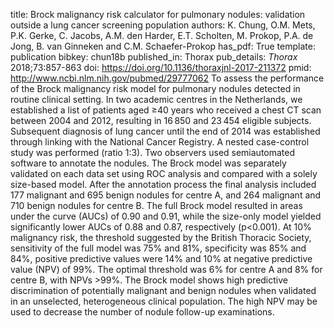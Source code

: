 title: Brock malignancy risk calculator for pulmonary nodules: validation outside a lung cancer screening population
authors: K. Chung, O.M. Mets, P.K. Gerke, C. Jacobs, A.M. den Harder, E.T. Scholten, M. Prokop, P.A. de Jong, B. van Ginneken and C.M. Schaefer-Prokop
has_pdf: True
template: publication
bibkey: chun18b
published_in: Thorax
pub_details: <i>Thorax</i> 2018;73:857-863
doi: https://doi.org/10.1136/thoraxjnl-2017-211372
pmid: http://www.ncbi.nlm.nih.gov/pubmed/29777062
To assess the performance of the Brock malignancy risk model for pulmonary nodules detected in routine clinical setting. In two academic centres in the Netherlands, we established a list of patients aged ≥40 years who received a chest CT scan between 2004 and 2012, resulting in 16 850 and 23 454 eligible subjects. Subsequent diagnosis of lung cancer until the end of 2014 was established through linking with the National Cancer Registry. A nested case-control study was performed (ratio 1:3). Two observers used semiautomated software to annotate the nodules. The Brock model was separately validated on each data set using ROC analysis and compared with a solely size-based model. After the annotation process the final analysis included 177 malignant and 695 benign nodules for centre A, and 264 malignant and 710 benign nodules for centre B. The full Brock model resulted in areas under the curve (AUCs) of 0.90 and 0.91, while the size-only model yielded significantly lower AUCs of 0.88 and 0.87, respectively (p<0.001). At 10% malignancy risk, the threshold suggested by the British Thoracic Society, sensitivity of the full model was 75% and 81%, specificity was 85% and 84%, positive predictive values were 14% and 10% at negative predictive value (NPV) of 99%. The optimal threshold was 6% for centre A and 8% for centre B, with NPVs >99%. The Brock model shows high predictive discrimination of potentially malignant and benign nodules when validated in an unselected, heterogeneous clinical population. The high NPV may be used to decrease the number of nodule follow-up examinations.

